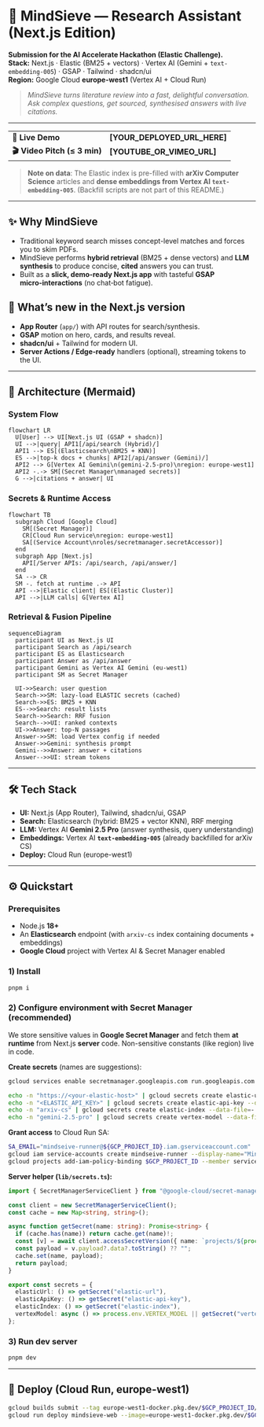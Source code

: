 # 🧠 MindSieve — Research Assistant (Next.js Edition)

**Submission for the AI Accelerate Hackathon (Elastic Challenge).**  
**Stack:** Next.js · Elastic (BM25 + vectors) · Vertex AI (Gemini + `text-embedding-005`) · GSAP · Tailwind · shadcn/ui  
**Region:** Google Cloud **europe-west1** (Vertex AI + Cloud Run)

> _MindSieve turns literature review into a fast, delightful conversation. Ask complex questions, get sourced, synthesised answers with live citations._

---

|  |  |
| :-- | :-- |
| **🚀 Live Demo** | **[YOUR_DEPLOYED_URL_HERE]** |
| **🎬 Video Pitch (≤ 3 min)** | **[YOUTUBE_OR_VIMEO_URL]** |

> **Note on data**: The Elastic index is pre-filled with **arXiv Computer Science** articles and **dense embeddings from Vertex AI `text-embedding-005`**. (Backfill scripts are not part of this README.)

---

## ✨ Why MindSieve
- Traditional keyword search misses concept-level matches and forces you to skim PDFs. 
- MindSieve performs **hybrid retrieval** (BM25 + dense vectors) and **LLM synthesis** to produce concise, **cited** answers you can trust.
- Built as a **slick, demo‑ready Next.js app** with tasteful **GSAP micro‑interactions** (no chat‑bot fatigue).

## 🔧 What’s new in the Next.js version
- **App Router** (`app/`) with API routes for search/synthesis.
- **GSAP** motion on hero, cards, and results reveal.
- **shadcn/ui** + Tailwind for modern UI.
- **Server Actions / Edge‑ready** handlers (optional), streaming tokens to the UI.

---

## 🧭 Architecture (Mermaid)

### System Flow
```mermaid
flowchart LR
  U[User] --> UI[Next.js UI (GSAP + shadcn)]
  UI -->|query| API1[/api/search (Hybrid)/]
  API1 --> ES[(Elasticsearch\nBM25 + KNN)]
  ES -->|top-k docs + chunks| API2[/api/answer (Gemini)/]
  API2 --> G[Vertex AI Gemini\n(gemini-2.5-pro)\nregion: europe-west1]
  API2 -.-> SM[(Secret Manager\nmanaged secrets)]
  G -->|citations + answer| UI
```

### Secrets & Runtime Access
```mermaid
flowchart TB
  subgraph Cloud [Google Cloud]
    SM[(Secret Manager)]
    CR[Cloud Run service\nregion: europe-west1]
    SA[(Service Account\nroles/secretmanager.secretAccessor)]
  end
  subgraph App [Next.js]
    API[/Server APIs: /api/search, /api/answer/]
  end
  SA --> CR
  SM -. fetch at runtime .-> API
  API -->|Elastic client| ES[(Elastic Cluster)]
  API -->|LLM calls| G[Vertex AI]
```

### Retrieval & Fusion Pipeline
```mermaid
sequenceDiagram
  participant UI as Next.js UI
  participant Search as /api/search
  participant ES as Elasticsearch
  participant Answer as /api/answer
  participant Gemini as Vertex AI Gemini (eu-west1)
  participant SM as Secret Manager

  UI->>Search: user question
  Search->>SM: lazy-load ELASTIC secrets (cached)
  Search->>ES: BM25 + KNN
  ES-->>Search: result lists
  Search->>Search: RRF fusion
  Search-->>UI: ranked contexts
  UI->>Answer: top-N passages
  Answer->>SM: load Vertex config if needed
  Answer->>Gemini: synthesis prompt
  Gemini-->>Answer: answer + citations
  Answer-->>UI: stream tokens
```

---

## 🛠️ Tech Stack
- **UI:** Next.js (App Router), Tailwind, shadcn/ui, GSAP
- **Search:** Elasticsearch (hybrid: BM25 + vector KNN), RRF merging
- **LLM:** Vertex AI **Gemini 2.5 Pro** (answer synthesis, query understanding)
- **Embeddings:** Vertex AI **`text-embedding-005`** (already backfilled for arXiv CS)
- **Deploy:** Cloud Run (europe-west1)

---

## ⚙️ Quickstart

### Prerequisites
- Node.js **18+**
- An **Elasticsearch** endpoint (with `arxiv-cs` index containing documents + embeddings)
- **Google Cloud** project with Vertex AI & Secret Manager enabled

### 1) Install
```bash
pnpm i
```

### 2) Configure environment with **Secret Manager** (recommended)
We store sensitive values in **Google Secret Manager** and fetch them **at runtime** from Next.js **server** code. Non-sensitive constants (like region) live in code.

**Create secrets** (names are suggestions):
```bash
gcloud services enable secretmanager.googleapis.com run.googleapis.com aiplatform.googleapis.com --project $GCP_PROJECT_ID

echo -n "https://<your-elastic-host>" | gcloud secrets create elastic-url --data-file=- --replication-policy="automatic" --project $GCP_PROJECT_ID
echo -n "<ELASTIC_API_KEY>" | gcloud secrets create elastic-api-key --data-file=- --replication-policy="automatic" --project $GCP_PROJECT_ID
echo -n "arxiv-cs" | gcloud secrets create elastic-index --data-file=- --replication-policy="automatic" --project $GCP_PROJECT_ID
echo -n "gemini-2.5-pro" | gcloud secrets create vertex-model --data-file=- --project $GCP_PROJECT_ID
```

**Grant access** to Cloud Run SA:
```bash
SA_EMAIL="mindseive-runner@${GCP_PROJECT_ID}.iam.gserviceaccount.com"
gcloud iam service-accounts create mindseive-runner --display-name="MindSieve Runner" --project $GCP_PROJECT_ID || true
gcloud projects add-iam-policy-binding $GCP_PROJECT_ID --member serviceAccount:${SA_EMAIL} --role roles/secretmanager.secretAccessor
```

**Server helper (`lib/secrets.ts`):**
```ts
import { SecretManagerServiceClient } from "@google-cloud/secret-manager";

const client = new SecretManagerServiceClient();
const cache = new Map<string, string>();

async function getSecret(name: string): Promise<string> {
  if (cache.has(name)) return cache.get(name)!;
  const [v] = await client.accessSecretVersion({ name: `projects/${process.env.GCP_PROJECT_ID}/secrets/${name}/versions/latest` });
  const payload = v.payload?.data?.toString() ?? "";
  cache.set(name, payload);
  return payload;
}

export const secrets = {
  elasticUrl: () => getSecret("elastic-url"),
  elasticApiKey: () => getSecret("elastic-api-key"),
  elasticIndex: () => getSecret("elastic-index"),
  vertexModel: async () => process.env.VERTEX_MODEL || getSecret("vertex-model"),
};
```

### 3) Run dev server
```bash
pnpm dev
```

---

## 🚀 Deploy (Cloud Run, europe-west1)
```bash
gcloud builds submit --tag europe-west1-docker.pkg.dev/$GCP_PROJECT_ID/mindsieve/web:latest
gcloud run deploy mindsieve-web --image=europe-west1-docker.pkg.dev/$GCP_PROJECT_ID/mindsieve/web:latest --platform=managed --region=europe-west1 --allow-unauthenticated --service-account=mindseive-runner@${GCP_PROJECT_ID}.iam.gserviceaccount.com --set-env-vars=NODE_ENV=production,GCP_PROJECT_ID=$GCP_PROJECT_ID,VERTEX_LOCATION=europe-west1,VERTEX_MODEL=gemini-2.5-pro,EMBEDDING_MODEL=text-embedding-005
```
